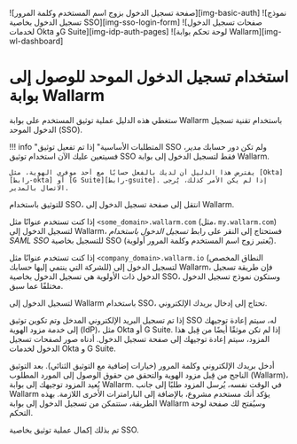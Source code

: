 ![صفحة تسجيل الدخول بزوج اسم المستخدم وكلمة المرور][img-basic-auth]
![نموذج تسجيل الدخول بخاصية SSO][img-sso-login-form]
![صفحات تسجيل الدخول لخدمات Okta وG Suite][img-idp-auth-pages]
![لوحة تحكم بوابة Wallarm][img-wl-dashboard]

[رابط-gsuite]:      https://gsuite.google.com/
[رابط-okta]:        https://www.okta.com/

#   استخدام تسجيل الدخول الموحد للوصول إلى بوابة Wallarm

ستغطي هذه الدليل عملية توثيق المستخدم على بوابة Wallarm باستخدام تقنية تسجيل الدخول الموحد (SSO).

!!! info "المتطلبات الأساسية"
    إذا تم تفعيل توثيق SSO ولم تكن دور حسابك *مدير*، فسيتعين عليك الآن استخدام توثيق SSO فقط لتسجيل الدخول إلى بوابة Wallarm.
    
    يفترض هذا الدليل أن لديك بالفعل حسابًا مع أحد موفري الهوية، مثل [Okta][رابط-okta] أو [G Suite][رابط-gsuite]. إذا لم يكن الأمر كذلك، يُرجى الاتصال بالمدير.

للتوثيق باستخدام SSO، انتقل إلى صفحة تسجيل الدخول إلى Wallarm.

إذا كنت تستخدم عنوانًا مثل `<some_domain>.wallarm.com` (مثل، `my.wallarm.com`) لتسجيل الدخول إلى Wallarm، فستحتاج إلى النقر على رابط *تسجيل الدخول باستخدام SAML SSO* للتسجيل بخاصية SSO (يُعتبر زوج اسم المستخدم وكلمة المرور أولوية).

إذا كنت تستخدم عنوانًا مثل `<company_domain>.wallarm.io` (النطاق المخصص للشركة التي ينتمي إليها حسابك) لتسجيل الدخول إلى Wallarm، فإن طريقة تسجيل الدخول ذات الأولوية هي تسجيل الدخول بخاصية SSO، وستكون نموذج تسجيل الدخول مختلفًا عما سبق.

لتسجيل الدخول إلى Wallarm باستخدام SSO، تحتاج إلى إدخال بريدك الإلكتروني.

إذا تم تسجيل البريد الإلكتروني المدخل وتم تكوين توثيق SSO له، سيتم إعادة توجيهك إلى خدمة مزود الهوية (IdP)، مثل Okta أو G Suite. إذا لم تكن موثقًا أيضًا من قِبل هذا المزود، سيتم إعادة توجيهك إلى صفحة تسجيل الدخول. أدناه صور لصفحات تسجيل الدخول لخدمات Okta و G Suite.

أدخل بريدك الإلكتروني وكلمة المرور (خيارات إضافية مع التوثيق الثنائي). بعد التوثيق الناجح من قِبل مزود الهوية والتحقق من حقوق الوصول إلى المورد المطلوب (Wallarm)، يُعيد المزود توجيهك إلى بوابة Wallarm. في الوقت نفسه، يُرسل المزود طلبًا إلى جانب Wallarm يؤكد أنك مستخدم مشروع، بالإضافة إلى البارامترات الأخرى اللازمة. بهذه الطريقة، ستتمكن من تسجيل الدخول إلى بوابة Wallarm وسيُفتح لك صفحة لوحة التحكم.

تم بذلك إكمال عملية توثيق بخاصية SSO.